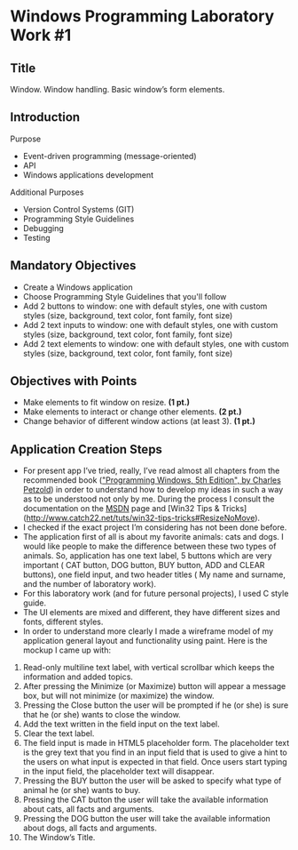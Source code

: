 Windows Programming Laboratory Work #1
======================================

Title
-----
Window. Window handling. Basic window’s form elements.

Introduction
------------
Purpose
*	Event-driven programming (message-oriented)
*	API
*	Windows applications development

Additional Purposes
*	Version Control Systems (GIT)
*	Programming Style Guidelines
*	Debugging
*	Testing

Mandatory Objectives
--------------------
*	Create a Windows application
*	Choose Programming Style Guidelines that you'll follow
*	Add 2 buttons to window: one with default styles, one with custom styles (size, background, text color, font family, font size)
*	Add 2 text inputs to window: one with default styles, one with custom styles (size, background, text color, font family, font size)
*	Add 2 text elements to window: one with default styles, one with custom styles (size, background, text color, font family, font size)

Objectives with Points
----------------------
*	Make elements to fit window on resize. **(1 pt.)**
*	Make elements to interact or change other elements. **(2 pt.)**
*	Change behavior of different window actions (at least 3). **(1 pt.)**

Application Creation Steps
--------------------------
*	For present app I’ve tried, really, I’ve read almost all chapters from the recommended book (["Programming Windows, 5th Edition", by Charles Petzold](http://www.charlespetzold.com/pw5/)) in order to understand how to develop my ideas in such a way as to be understood not only by me. During the process I consult the documentation on the [MSDN](http://msdn.microsoft.com) page and [Win32 Tips & Tricks] (http://www.catch22.net/tuts/win32-tips-tricks#ResizeNoMove).
*	I checked if the exact project I’m considering has not been done before.
*	The application first of all is about my favorite animals: cats and dogs. I would like people to make the difference between these two types of animals. So, application has one text label, 5 buttons which are very important ( CAT button, DOG button, BUY button, ADD and CLEAR buttons), one field input, and two header titles ( My name and surname, and the number of laboratory work).
*	For this laboratory work (and for future personal projects), I used C style guide.
*	The UI elements are mixed and different, they have different sizes and fonts, different styles.
*	In order to understand more clearly I made a wireframe model of my application general layout and functionality using paint. Here is the mockup I came up with:

1.	Read-only multiline text label, with vertical scrollbar which keeps the information and added topics.
2.	After pressing the Minimize (or Maximize) button will appear a message box, but will not minimize (or maximize) the window.
3.	Pressing the Close button the user will be prompted if he (or she) is sure that he (or she) wants to close the window.
4.	Add the text written in the field input on the text label.
5.	Clear the text label.
6.	The field input is made in HTML5 placeholder form. The placeholder text is the grey text that you find in an input field that is used to give a hint to the users on what input is expected in that field. Once users start typing in the input field, the placeholder text will disappear.
7.	Pressing the BUY button the user will be asked to specify what type of animal he (or she) wants to buy.
8.	Pressing the CAT button the user will take the available information about cats, all facts and arguments.
9.	Pressing the DOG button the user will take the available information about dogs, all facts and arguments.
10.	The Window’s Title.
